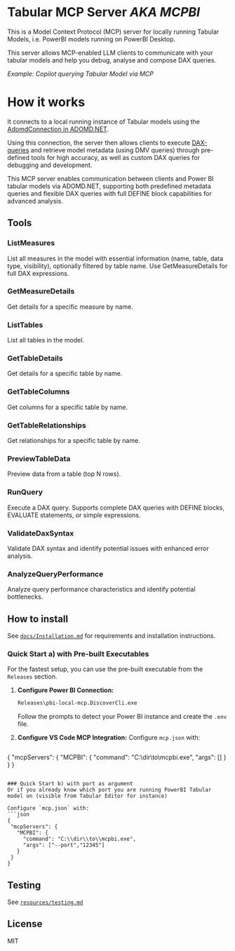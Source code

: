 # Tabular MCP Server *AKA MCPBI*
This is a Model Context Protocol (MCP) server for locally running Tabular Models, i.e. PowerBI models running on PowerBI Desktop. 

This server allows MCP-enabled LLM clients to communicate with your tabular models and help you debug, analyse and compose DAX queries. 

*Example: Copilot querying Tabular Model via MCP*

# How it works 

It connects to a local running instance of Tabular models using the [AdomdConnection in ADOMD.NET](https://learn.microsoft.com/en-us/analysis-services/adomd/multidimensional-models-adomd-net-client/connections-in-adomd-net?view=asallproducts-allversions). 

Using this connection, the server then allows clients to execute [DAX-queries](https://www.sqlbi.com/articles/execute-dax-queries-through-ole-db-and-adomd-net/) and retrieve model metadata (using DMV queries) through pre-defined tools for high accuracy, as well as custom DAX queries for debugging and development.

This MCP server enables communication between clients and Power BI tabular models via ADOMD.NET, supporting both predefined metadata queries and flexible DAX queries with full DEFINE block capabilities for advanced analysis.

## Tools

### ListMeasures
List all measures in the model with essential information (name, table, data type, visibility), optionally filtered by table name. Use GetMeasureDetails for full DAX expressions.

### GetMeasureDetails
Get details for a specific measure by name.

### ListTables
List all tables in the model.

### GetTableDetails
Get details for a specific table by name.

### GetTableColumns
Get columns for a specific table by name.

### GetTableRelationships
Get relationships for a specific table by name.

### PreviewTableData
Preview data from a table (top N rows).

### RunQuery
Execute a DAX query. Supports complete DAX queries with DEFINE blocks, EVALUATE statements, or simple expressions.

### ValidateDaxSyntax
Validate DAX syntax and identify potential issues with enhanced error analysis.

### AnalyzeQueryPerformance
Analyze query performance characteristics and identify potential bottlenecks.

## How to install
See [`docs/Installation.md`](docs/Installation.md) for requirements and installation instructions.

### Quick Start a) with Pre-built Executables
For the fastest setup, you can use the pre-built executable from the `Releases` section.

1. **Configure Power BI Connection:**
   ```cmd
   Releases\pbi-local-mcp.DiscoverCli.exe
   ```
   Follow the prompts to detect your Power BI instance and create the `.env` file.

2. **Configure VS Code MCP Integration:**
   Configure `mcp.json` with:
   ```json
  {
    "mcpServers": {
      "MCPBI": {
        "command": "C:\\dir\\to\\mcpbi.exe",
        "args": []
      }
    }
  }
   ```

### Quick Start b) with port as argument
Or if you already know which port you are running PowerBI Tabular model on (visible from Tabular Editor for instance)

   Configure `mcp.json` with:
   ```json
  {
    "mcpServers": {
      "MCPBI": {
        "command": "C:\\dir\\to\\mcpbi.exe",
        "args": ["--port","12345"]
      }
    }
  }
   ```



## Testing
See [`resources/testing.md`](resources/testing.md)

## License
MIT